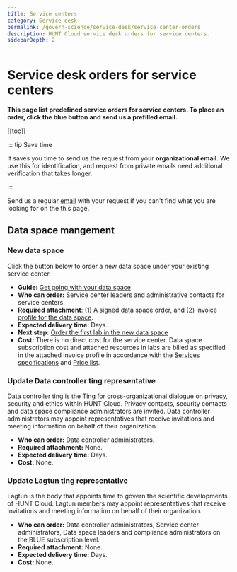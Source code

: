 ```yaml
---
title: Service centers
category: Service desk
permalink: /govern-science/service-desk/service-center-orders
description: HUNT Cloud service desk orders for service centers.
sidebarDepth: 2
---
```


# Service desk orders for service centers

**This page list predefined service orders for service centers. To place an order, click the blue button and send us a prefilled email.**

[[toc]]

::: tip Save time

It saves you time to send us the request from your **organizational email**. We use this for identification, and request from private emails need additional verification that takes longer.

:::

Send us a regular [email](/contact) with your request if you can't find what you are looking for on the this page.



## Data space mangement

### New data space

Click the button below to order a new data space under your existing service center.

<SDButton form="new_data_space" />

* **Guide:** [Get going with your data space](/administer-science/get-going/data-space/)
* **Who can order:** Service center leaders and administrative contacts for service centers.
* **Required attachment**: (1) [A signed data space order](/administer-science/agreements/downloads/#data-space-order), and (2) [invoice profile for the data space](/administer-science/agreements/downloads/#invoice-profile).
* **Expected delivery time:** Days.
* **Next step:** [Order the first lab in the new data space](/administer-science/service-desk/data-space-orders#new-lab)
* **Cost:** There is no direct cost for the service center. Data space subscription cost and attached resources in labs are billed as specified in the attached invoice profile in accordance with the [Services specifications](/administer-science/services/specifications/) and [Price list](/administer-science/prices/pricelist/).

### Update Data controller ting representative

Data controller ting is the Ting for cross-organizational dialogue on privacy, security and ethics within HUNT Cloud. 
Privacy contacts, security contacts and data space compliance administrators are invited. 
Data controller administrators may appoint representatives that receive invitations and meeting information on behalf of their organization.

<SDButton form="request_update_data_rep" />

* **Who can order:** Data controller administrators.
* **Required attachment:** None.
* **Expected delivery time:** Days.
* **Cost:** None.

### Update Lagtun ting representative

Lagtun is the body that appoints time to govern the scientific developments of HUNT Cloud. 
Lagtun members may appoint representatives that receive invitations and meeting information on behalf of their organization.

<SDButton form="request_update_lagtun_rep" />

* **Who can order:** Data controller administrators, Service center administrators, Data space leaders and compliance administrators on the BLUE subscription level.
* **Required attachment:** None.
* **Expected delivery time:** Days.
* **Cost:** None.


